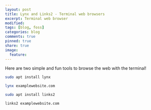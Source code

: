 ```yaml
---
layout: post
title: Lynx and Links2 - Terminal web browsers
excerpt: Terminal web browser
modified:
tags: [blog, foss]
categories: blog
comments: true
pinned: true
share: true
image:
  feature:
---
```


Here are two simple and fun tools to browse the web with the terminal!

```bash
sudo apt install lynx
```

```bash
lynx examplewebsite.com
```

```bash
sudo apt install links2
```

```bash
links2 examplewebsite.com
```
